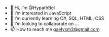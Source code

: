 - 👋 Hi, I’m @HypathBel
- 👀 I’m interested in JavaScript
- 🌱 I’m currently learning C#, SQL, HTML, CSS 
- 💞️ I’m looking to collaborate on ...
- 📫 How to reach me gaelysm3@gmail.com

<!---
HypathBel/HypathBel is a ✨ special ✨ repository because its `README.md` (this file) appears on your GitHub profile.
You can click the Preview link to take a look at your changes.
--->
